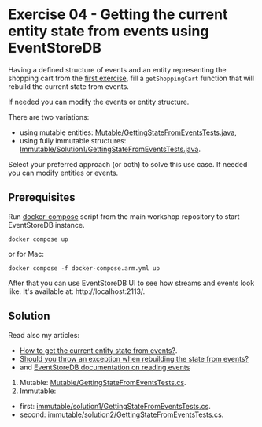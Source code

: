 # Exercise 04 - Getting the current entity state from events using EventStoreDB

Having a defined structure of events and an entity representing the shopping cart from the [first exercise](../../e01_events_definition), fill a `getShoppingCart` function that will rebuild the current state from events.

If needed you can modify the events or entity structure.

There are two variations:
- using mutable entities: [Mutable/GettingStateFromEventsTests.java](./mutable/GettingStateFromEventsTests.java),
- using fully immutable structures: [Immutable/Solution1/GettingStateFromEventsTests.java](./immutable/solution2/GettingStateFromEventsTests.java).

Select your preferred approach (or both) to solve this use case. If needed you can modify entities or events.

## Prerequisites
Run [docker-compose](../../../../../../../../../docker-compose.yml) script from the main workshop repository to start EventStoreDB instance.

```shell
docker compose up
```

or for Mac:

```shell
docker compose -f docker-compose.arm.yml up
```

After that you can use EventStoreDB UI to see how streams and events look like. It's available at: http://localhost:2113/.

## Solution

Read also my articles:
- [How to get the current entity state from events?](https://event-driven.io/en/how_to_get_the_current_entity_state_in_event_sourcing/?utm_source=event_sourcing_java_workshop).
- [Should you throw an exception when rebuilding the state from events?](https://event-driven.io/en/should_you_throw_exception_when_rebuilding_state_from_events/=event_sourcing_java_workshop)
- and [EventStoreDB documentation on reading events](https://developers.eventstore.com/clients/grpc/reading-events.html#reading-from-a-stream)

1. Mutable: [Mutable/GettingStateFromEventsTests.cs](./mutable/GettingStateFromEventsTests.java).
2. Immutable:
- first: [immutable/solution1/GettingStateFromEventsTests.cs](./immutable/solution1/GettingStateFromEventsTests.java).
- second: [immutable/solution2/GettingStateFromEventsTests.cs](./immutable/solution2/GettingStateFromEventsTests.java).
